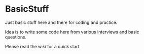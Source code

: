 # BasicStuff
Just basic stuff here and there for coding and practice.

Idea is to write some code here from various interviews and basic questions.

Please read the wiki for a quick start
